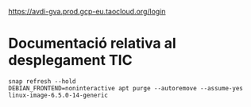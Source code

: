 https://avdi-gva.prod.gcp-eu.taocloud.org/login



# Documentació relativa al desplegament TIC

```
snap refresh --hold
DEBIAN_FRONTEND=noninteractive apt purge --autoremove --assume-yes linux-image-6.5.0-14-generic
```

